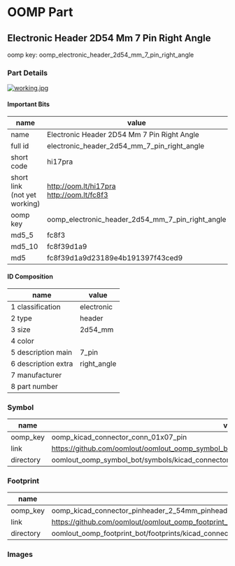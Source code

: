 # OOMP Part  
## Electronic Header 2D54 Mm 7 Pin Right Angle  
  
oomp key: oomp_electronic_header_2d54_mm_7_pin_right_angle  
  
### Part Details  
  
[![working.jpg](working_600.jpg)](working.jpg)  
  
#### Important Bits  
| name | value | 
| --- | --- | 
| name | Electronic Header 2D54 Mm 7 Pin Right Angle | 
| full id | electronic_header_2d54_mm_7_pin_right_angle | 
| short code | hi17pra | 
| short link<br>(not yet working) | http://oom.lt/hi17pra<br>http://oom.lt/fc8f3 | 
| oomp key | oomp_electronic_header_2d54_mm_7_pin_right_angle | 
| md5_5 | fc8f3 | 
| md5_10 | fc8f39d1a9 | 
| md5 | fc8f39d1a9d23189e4b191397f43ced9 | 
#### ID Composition  
| name | value | 
| --- | --- | 
| 1 classification | electronic | 
| 2 type | header | 
| 3 size | 2d54_mm | 
| 4 color |  | 
| 5 description main | 7_pin | 
| 6 description extra | right_angle | 
| 7 manufacturer |  | 
| 8 part number |  | 
### Symbol  
| name | value | 
| --- | --- | 
| oomp_key | oomp_kicad_connector_conn_01x07_pin | 
| link | https://github.com/oomlout/oomlout_oomp_symbol_bot/tree/main/symbols/kicad_connector_conn_01x07_pin | 
| directory | oomlout_oomp_symbol_bot/symbols/kicad_connector_conn_01x07_pin//working/working.kicad_sym | 
### Footprint  
| name | value | 
| --- | --- | 
| oomp_key | oomp_kicad_connector_pinheader_2_54mm_pinheader_1x07_p2_54mm_vertical | 
| link | https://github.com/oomlout/oomlout_oomp_footprint_bot/tree/main/foootprntss/kicad_connector_pinheader_2_54mm_pinheader_1x07_p2_54mm_vertical | 
| directory | oomlout_oomp_footprint_bot/footprints/kicad_connector_pinheader_2_54mm_pinheader_1x07_p2_54mm_vertical//working/working.kicad_mod | 
### Images  
